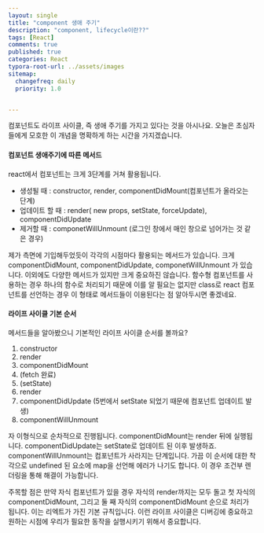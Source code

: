 ```yaml
---
layout: single
title: "component 생애 주기"
description: "component, lifecycle이란??"
tags: [React]
comments: true
published: true
categories: React
typora-root-url: ../assets/images
sitemap:
  changefreq: daily
  priority: 1.0


---
```


 컴포넌트도 라이프 사이클, 즉 생애 주기를 가지고 있다는 것을 아시나요. 오늘은 초심자들에게 모호한 이 개념을 명확하게 하는 시간을 가지겠습니다.

#### 

#### 컴포넌트 생애주기에 따른 메서드

react에서 컴포넌트는 크게 3단계를 거쳐 활용됩니다.

- 생성될 때 : constructor, render, componentDidMount(컴포넌트가 올라오는 단계)
- 업데이트 할 때 : render( new props, setState, forceUpdate), componentDidUpdate
- 제거할 때 : componetWillUnmount (로그인 창에서 매인 창으로 넘어가는 것 같은 경우)



제가 측면에 기입해두었듯이 각각의 시점마다 활용되는 메서드가 있습니다. 크게 componentDidMount, componentDidUpdate, componetWillUnmount 가 있습니다. 이외에도 다양한 메서드가 있지만 크게 중요하진 않습니다. 함수형 컴포넌트를 사용하는 경우 하나의 함수로 처리되기 때문에 이를 알 필요는 없지만 class로 react 컴포넌트를 선언하는 경우 이 형태로 메서드들이 이용된다는 점 알아두시면 좋겠네요.



#### 라이프 사이클 기본 순서

 메서드들을 알아봤으니 기본적인 라이프 사이클 순서를 볼까요?



1. constructor
2. render
3. componentDidMount
4. (fetch 완료)
5. (setState)
6. render
7. componentDidUpdate (5번에서 setState 되었기 때문에 컴포넌트 업데이트 발생)
8. componentWillUnmount



 자 이형식으로 순차적으로 진행됩니다. componentDidMount는 render 뒤에 실행됩니다. componentDidUpdate는 setState로 업데이트 된 이후 발생하죠. componentWillUnmount는 컴포넌트가 사라지는 단계입니다. 가끔 이 순서에 대한 착각으로 undefined 된  요소에 map을 선언해 에러가 나기도 합니다. 이 경우 조건부 렌더링을 통해 해결이 가능합니다. 

 주목할 점은 만약 자식 컴포넌트가 있을 경우 자식의 render까지는 모두 돌고 첫 자식의 componentDidMount, 그리고 둘 째 자식의 componentDidMount 순으로 처리가 됩니다. 이는 리엑트가 가진 기본 규칙입니다. 이런 라이프 사이클은 디버깅에 중요하고 원하는 시점에 우리가 필요한 동작을 실행시키기 위해서 중요합니다.